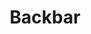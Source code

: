 ---
facebook: https://facebook.com/BackbarApp
instagram: https://instagram.com/getbackbar
logohandle: getbackbar
sort: backbar
title: Backbar
twitter: https://x.com/getbackbar
website: https://www.getbackbar.com/
---